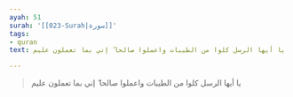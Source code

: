 ```yaml
---
ayah: 51
surah: '[[023-Surah|سورة]]'
tags:
- quran
text: يا أيها الرسل كلوا من الطيبات واعملوا صالحا ۖ إني بما تعملون عليم

---
```

> يا أيها الرسل كلوا من الطيبات واعملوا صالحا ۖ إني بما تعملون عليم

